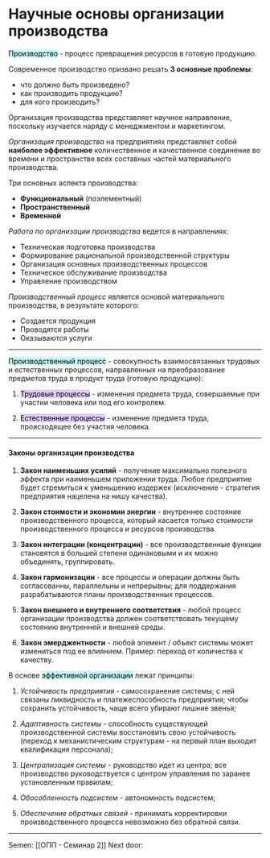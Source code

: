 # Научные основы организации производства

<mark style="background: #ABF7F7A6;">Производство</mark> - процесс превращения ресурсов в готовую продукцию.

Современное производство призвано решать **3 основные проблемы**:
- что должно быть произведено?
- как производить продукцию?
- для кого производить?

Организация производства представляет научное направление, поскольку изучается наряду с менеджментом и маркетингом. 

*Организация производства* на предприятиях представляет собой **наиболее эффективное** количественное и качественное соединение во времени и пространстве всех составных частей материального производства.

Три основных аспекта производства:
- **Функциональный** (поэлементный)
- **Пространственный**
- **Временной**

*Работа по организации производства* ведется в направлениях:
- Техническая подготовка производства
- Формирование рациональной производственной структуры
- Организация основных производственных процессов
- Техническое обслуживание производства 
- Управление производством

*Производственный процесс* является основой материального производства, в результате которого:
- Создается продукция
- Проводятся работы
- Оказываются услуги

---

<mark style="background: #ABF7F7A6;">Производственный процесс</mark> - совокупность взаимосвязанных трудовых и естественных процессов, направленных на преобразование предметов труда в продукт труда (готовую продукцию):

1. <mark style="background: #D2B3FFA6;">Трудовые процессы</mark> - изменения предмета труда, совершаемые при участии человека или под его контролем. 

2. <mark style="background: #D2B3FFA6;">Естественные процессы</mark> - изменение предмета труда, происходящее без участия человека. 

---
#### Законы организации производства

1. **Закон наименьших усилий** - получение максимально полезного эффекта при наименьшем приложении труда. Любое предприятие будет стремиться к уменьшению издержек (исключение - стратегия предприятия нацелена на нишу качества).

2. **Закон стоимости и экономии энергии** - внутреннее состояние производственного процесса, который касается только стоимости производственного процесса и ресурсов производства. 

3. **Закон интеграции (концентрации)** - все производственные функции становятся в большей степени одинаковыми и их можно объединять, группировать. 

4. **Закон гармонизации** - все процессы и операции должны быть согласованны, параллельны и непрерывны; для поддержания разрабатываются планы производственных процессов. 

5. **Закон внешнего и внутреннего соответствия** - любой процесс организации производства должен соответствовать текущему состоянию внутренней и внешней среды. 

6. **Закон эмерджентности** - любой элемент / объект системы может измениться под ее влиянием. Пример: переход от количества к качеству. 


В основе <mark style="background: #ABF7F7A6;">эффективной организации</mark> лежат принципы:

1. *Устойчивость предприятия* - самосохранение системы; с ней связаны ликвидность и платежеспособность предприятия; чтобы сохранить устойчивость, чаще всего убирают лишние звенья;

2. *Адаптивность системы* - способность существующей производственной системы восстановить свою устойчивость (переход к механистическим структурам - на первый план выходит квалификация персонала);

3. *Централизация системы* - руководство идет из центра; все производство руководствуется с центром управления по заранее установленным правилам;

4. *Обособленность подсистем* - автономность подсистем;

5. *Обеспечение обратных связей* - принимать корректировки производственного процесса невозможно без обратной связи.

---

Semen: [[ОПП - Семинар 2]]
Next door: 